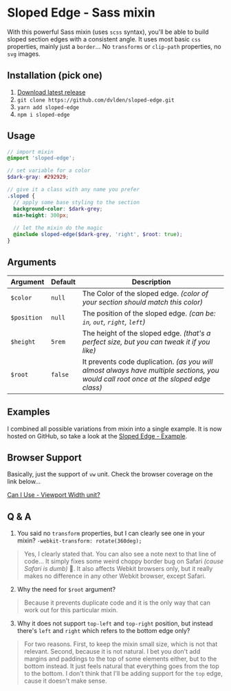 # Sloped Edge - Sass mixin

With this powerful Sass mixin (uses `scss` syntax), you'll be able to build sloped section edges with a consistent angle.
It uses most basic `css` properties, mainly just a `border`... No `transforms` or `clip-path` properties, no `svg` images.


## Installation (pick one)

1. [Download latest release](https://github.com/dvlden/sloped-edge/releases)
2. `git clone https://github.com/dvlden/sloped-edge.git`
3. `yarn add sloped-edge`
4. `npm i sloped-edge`


## Usage

```scss
// import mixin
@import 'sloped-edge';

// set variable for a color
$dark-gray: #292929;

// give it a class with any name you prefer
.sloped {
  // apply some base styling to the section
  background-color: $dark-grey;
  min-height: 300px;
  
  // let the mixin do the magic
  @include sloped-edge($dark-grey, 'right', $root: true);
}
```

## Arguments

| Argument    | Default | Description |
| ----------- | ------- | ----------- |
| `$color`    | `null`  | The Color of the sloped edge. _(color of your section should match this color)_ |
| `$position` | `null`  | The position of the sloped edge. _(can be: `in`, `out`, `right`, `left`)_ |
| `$height`   | `5rem`  | The height of the sloped edge. _(that's a perfect size, but you can tweak it if you like)_ |
| `$root`     | `false` | It prevents code duplication. _(as you will almost always have multiple sections, you would call root once at the sloped edge class)_ |


## Examples

I combined all possible variations from mixin into a single example. It is now hosted on GitHub, so take a look at the [Sloped Edge - Example](https://dvlden.github.io/sloped-edge/).


## Browser Support

Basically, just the support of `vw` unit. Check the browser coverage on the link below...

[Can I Use - Viewport Width unit?](https://caniuse.com/#search=vw)


## Q & A

1. You said no `transform` properties, but I can clearly see one in your mixin? `-webkit-transform: rotate(360deg);`

> Yes, I clearly stated that. You can also see a note next to that line of code... It simply fixes some weird choppy border bug on Safari _(cause Safari is dumb)_ :punch:. It also affects Webkit browsers only, but it really makes no difference in any other Webkit browser, except Safari.

2. Why the need for `$root` argument? 

> Because it prevents duplicate code and it is the only way that can work out for this particular mixin.

3. Why it does not support `top-left` and `top-right` position, but instead there's `left` and `right` which refers to the bottom edge only?

> For two reasons. First, to keep the mixin small size, which is not that relevant. Second, because it is not natural. I bet you don't add margins and paddings to the top of some elements either, but to the bottom instead. It just feels natural that everything goes from the top to the bottom. I don't think that I'll be adding support for the `top` edge, cause it doesn't make sense.

